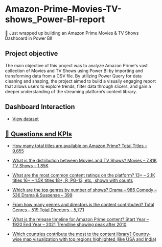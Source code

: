 # Amazon-Prime-Movies-TV-shows_Power-BI-report

🚀 Just wrapped up building an Amazon Prime Movies & TV Shows Dashboard in Power BI!


## Project objective
 The main objective of this project was to analyze Amazon Prime's vast collection of Movies and TV Shows using Power BI by importing and transforming data from a CSV file.
 By utilizing Power Query for data cleaning and shaping, the project aimed to build a visually engaging report that allows users to explore trends, filter data through slicers, and gain a deeper understanding of the streaming platform’s content library.

 ## Dashboard Interaction
- <a href="https://github.com/peacerach/Amazon-Prime-Movies-TV-shows_Power-BI-report/blob/main/amazon_prime_titles.csv" >View dataset

##  📌 Questions and KPIs
- How many total titles are available on Amazon Prime?
 Total Titles – 9,655

- What is the distribution between Movies and TV Shows?
Movies – 7.81K
TV Shows – 1.85K

- What are the most common content ratings on the platform?
13+ – 2.1K titles
16+ – 1.5K titles
18+, R, PG-13, etc., shown with counts

- Which are the top genres by number of shows?
Drama – 986
Comedy – 536
Drama & Suspense – 399

- From how many genres and directors is the content contributed?
Total Genres – 519
Total Directors – 5,771

- What is the release timeline for Amazon Prime content?
Start Year – 1920
End Year – 2021
Trendline showing peak after 2010

- Which countries contribute the most to the content library?
Country-wise map visualization with top regions highlighted (like USA and India)

